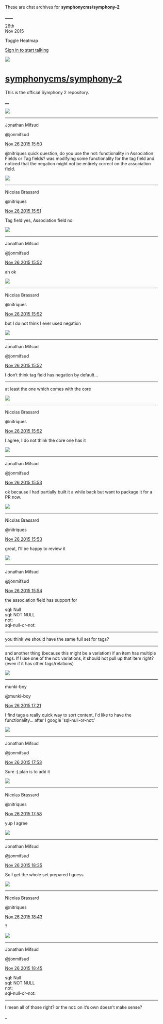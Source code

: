 These are chat archives for **symphonycms/symphony-2**

[__](/symphonycms/symphony-2/archives/2015/11/27)[__](/symphonycms/symphony-2/archives/2015/11/25)

26th  
Nov 2015

Toggle Heatmap

[Sign in to start talking](/login?action=login&button=archive-login)

![](https://avatars-02.gitter.im/group/iv/3/57542c45c43b8c601977197e?s=48)

#  [symphonycms/symphony-2](/symphonycms/symphony-2)

This is the official Symphony 2 repository.

[ __](/orgs/symphonycms/rooms "More symphonycms rooms")

![](https://avatars1.githubusercontent.com/u/859775?v=3&s=30)

____

Jonathan Mifsud

@jonmifsud

[Nov 26 2015
15:50](https://gitter.im/symphonycms/symphony-2?at=56572a5c63bfb30b58e49098)

@nitriques quick question, do you use the not: functionality in Association
Fields or Tag fields? was modifying some functionality for the tag field and
noticed that the negation might not be entirely correct on the association
field.

![](https://avatars1.githubusercontent.com/u/771169?v=3&s=30)

____

Nicolas Brassard

@nitriques

[Nov 26 2015
15:51](https://gitter.im/symphonycms/symphony-2?at=56572a960d627297620cf052)

Tag field yes, Association field no

![](https://avatars1.githubusercontent.com/u/859775?v=3&s=30)

____

Jonathan Mifsud

@jonmifsud

[Nov 26 2015
15:52](https://gitter.im/symphonycms/symphony-2?at=56572aa992aa9746647ba8d2)

ah ok

![](https://avatars1.githubusercontent.com/u/771169?v=3&s=30)

____

Nicolas Brassard

@nitriques

[Nov 26 2015
15:52](https://gitter.im/symphonycms/symphony-2?at=56572aabf59a8f0758a7044f)

but I do not think I ever used negation

![](https://avatars1.githubusercontent.com/u/859775?v=3&s=30)

____

Jonathan Mifsud

@jonmifsud

[Nov 26 2015
15:52](https://gitter.im/symphonycms/symphony-2?at=56572ab963bfb30b58e490ab)

I don’t think tag field has negation by default...

____

at least the one which comes with the core

![](https://avatars1.githubusercontent.com/u/771169?v=3&s=30)

____

Nicolas Brassard

@nitriques

[Nov 26 2015
15:52](https://gitter.im/symphonycms/symphony-2?at=56572acf3a7600fd2f878f97)

I agree, I do not think the core one has it

![](https://avatars1.githubusercontent.com/u/859775?v=3&s=30)

____

Jonathan Mifsud

@jonmifsud

[Nov 26 2015
15:53](https://gitter.im/symphonycms/symphony-2?at=56572afcf59a8f0758a70461)

ok because I had partially built it a while back but want to package it for a
PR now.

![](https://avatars1.githubusercontent.com/u/771169?v=3&s=30)

____

Nicolas Brassard

@nitriques

[Nov 26 2015
15:53](https://gitter.im/symphonycms/symphony-2?at=56572b0ccac1354864a7142e)

great, I'll be happy to review it

![](https://avatars1.githubusercontent.com/u/859775?v=3&s=30)

____

Jonathan Mifsud

@jonmifsud

[Nov 26 2015
15:54](https://gitter.im/symphonycms/symphony-2?at=56572b460d143098620f56dd)

the association field has support for

sql: Null  
sql: NOT NULL  
not:  
sql-null-or-not:

____

you think we should have the same full set for tags?

____

and another thing (because this might be a variation) if an item has multiple
tags. If I use one of the not: variations, it should not pull up that item
right? (even if it has other tags/relations)

![](https://avatars1.githubusercontent.com/u/4517581?v=3&s=30)

____

munki-boy

@munki-boy

[Nov 26 2015
17:21](https://gitter.im/symphonycms/symphony-2?at=56573f99f59a8f0758a707b6)

I find tags a really quick way to sort content, I'd like to have the
functionality... after I google 'sql-null-or-not:'

![](https://avatars1.githubusercontent.com/u/859775?v=3&s=30)

____

Jonathan Mifsud

@jonmifsud

[Nov 26 2015
17:53](https://gitter.im/symphonycms/symphony-2?at=565747020d143098620f5b64)

Sure :) plan is to add it

![](https://avatars1.githubusercontent.com/u/771169?v=3&s=30)

____

Nicolas Brassard

@nitriques

[Nov 26 2015
17:58](https://gitter.im/symphonycms/symphony-2?at=5657484a0d143098620f5b8b)

yup I agree

![](https://avatars1.githubusercontent.com/u/859775?v=3&s=30)

____

Jonathan Mifsud

@jonmifsud

[Nov 26 2015
18:35](https://gitter.im/symphonycms/symphony-2?at=565750ebf59a8f0758a709fb)

So I get the whole set prepared I guess

![](https://avatars1.githubusercontent.com/u/771169?v=3&s=30)

____

Nicolas Brassard

@nitriques

[Nov 26 2015
18:43](https://gitter.im/symphonycms/symphony-2?at=565752cb92aa9746647baec4)

?

![](https://avatars1.githubusercontent.com/u/859775?v=3&s=30)

____

Jonathan Mifsud

@jonmifsud

[Nov 26 2015
18:45](https://gitter.im/symphonycms/symphony-2?at=5657536463bfb30b58e496f0)

sql: Null  
sql: NOT NULL  
not:  
sql-null-or-not:

____

I mean all of those right? or the not: on it’s own doesn’t make sense?

_

